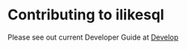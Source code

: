 # Contributing to ilikesql

Please see out current Developer Guide at [Develop](https://www.ilikesql.org/develop.html)
